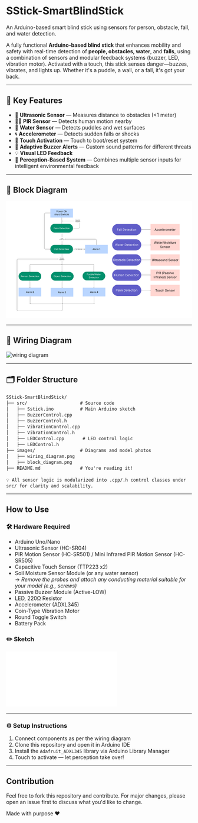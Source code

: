 # SStick-SmartBlindStick
An Arduino-based smart blind stick using sensors for person, obstacle, fall, and water detection.

A fully functional **Arduino-based blind stick** that enhances mobility and safety with real-time detection of **people, obstacles, water**, and **falls**, using a combination of sensors and modular feedback systems (buzzer, LED, vibration motor).
Activated with a touch, this stick senses danger—buzzes, vibrates, and lights up. Whether it's a puddle, a wall, or a fall, it's got your back.

---

## 🎯 Key Features

- 📏 **Ultrasonic Sensor** — Measures distance to obstacles (<1 meter)
- 🧍‍♂️ **PIR Sensor** — Detects human motion nearby
- 🫧 **Water Sensor** — Detects puddles and wet surfaces
- 🌀 **Accelerometer** — Detects sudden falls or shocks
- 🤚 **Touch Activation** — Touch to boot/reset system
- 🔔 **Adaptive Buzzer Alerts** — Custom sound patterns for different threats
- 💡 **Visual LED Feedback**
- 🧠 **Perception-Based System** — Combines multiple sensor inputs for intelligent environmental feedback

---

## 🧠 Block Diagram

![block diagram](diagrams/block_diagram.png)

---

## 🔌 Wiring Diagram

![wiring diagram]()

---

## 🗂️ Folder Structure

```plaintext
SStick-SmartBlindStick/
├── src/                    # Source code
│   ├── Sstick.ino          # Main Arduino sketch
│   ├── BuzzerControl.cpp
│   ├── BuzzerControl.h
│   ├── VibrationControl.cpp
│   ├── VibrationControl.h
│   ├── LEDControl.cpp       # LED control logic
│   ├── LEDControl.h
├── images/                 # Diagrams and model photos
│   ├── wiring_diagram.png
│   ├── block_diagram.png
├── README.md               # You're reading it!

💡 All sensor logic is modularized into .cpp/.h control classes under src/ for clarity and scalability.
```
---

## How to Use

### 🛠️ Hardware Required
- Arduino Uno/Nano  
- Ultrasonic Sensor (HC-SR04)  
- PIR Motion Sensor (HC-SR501) / Mini Infrared PIR Motion Sensor (HC-SR505)  
- Capacitive Touch Sensor (TTP223 x2)  
- Soil Moisture Sensor Module (or any water sensor)  
  → *Remove the probes and attach any conducting material suitable for your model (e.g., screws)*  
- Passive Buzzer Module (Active-LOW)  
- LED, 220Ω Resistor  
- Accelerometer (ADXL345)  
- Coin-Type Vibration Motor  
- Round Toggle Switch  
- Battery Pack

### ✏️ Sketch

![sketch](diagrams/wiring_diagram.pdf)

--- 

### ⚙️ Setup Instructions
1. Connect components as per the wiring diagram  
2. Clone this repository and open it in Arduino IDE  
3. Install the `Adafruit_ADXL345` library via Arduino Library Manager  
4. Touch to activate — let perception take over!


---

## Contribution
Feel free to fork this repository and contribute. For major changes, please open an issue first to discuss what you'd like to change.

Made with purpose ❤️
